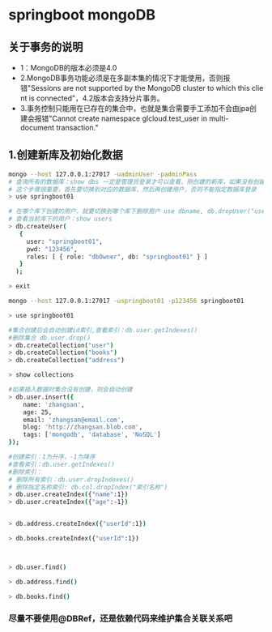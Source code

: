 # springboot mongoDB

## 关于事务的说明
* 1：MongoDB的版本必须是4.0
* 2.MongoDB事务功能必须是在多副本集的情况下才能使用，否则报错"Sessions are not supported by the MongoDB cluster to which this client is connected"，4.2版本会支持分片事务。
* 3.事务控制只能用在已存在的集合中，也就是集合需要手工添加不会由jpa创建会报错"Cannot create namespace glcloud.test_user in multi-document transaction."

## 1.创建新库及初始化数据
```bash
mongo --host 127.0.0.1:27017 -uadminUser -padminPass
# 查询所有的数据库：show dbs 一定是管理员登录才可以查看，刚创建的新库，如果没有创建集合则不会显示
# 这个步骤很重要，首先要切换到对应的数据库，然后再创建用户，否则不能指定数据库登录
> use springboot01

# 在哪个库下创建的用户，就要切换到哪个库下删除用户 use dbname, db.dropUser("username")
# 查看当前库下的用户：show users
> db.createUser(
   {
     user: "springboot01",
     pwd: "123456",
     roles: [ { role: "dbOwner", db: "springboot01" } ]
   }
  );      

> exit

mongo --host 127.0.0.1:27017 -uspringboot01 -p123456 springboot01

> use springboot01

#集合创建后会自动创建id索引,查看索引：db.user.getIndexes()
#删除集合 db.user.drop()
> db.createCollection("user")
> db.createCollection("books")
> db.createCollection("address")

> show collections

#如果插入数据时集合没有创建，则会自动创建
> db.user.insert({
    name: 'zhangsan', 
    age: 25,
    email: 'zhangsan@email.com',
    blog: 'http://zhangsan.blob.com',
    tags: ['mongodb', 'database', 'NoSQL']
});

#创建索引：1为升序，-1为降序
#查看索引：db.user.getIndexes()
#删除索引：
# 删除所有索引：db.user.dropIndexes() 
# 删除指定名称索引: db.col.dropIndex("索引名称")
> db.user.createIndex({"name":1})
> db.user.createIndex({"age":-1})


> db.address.createIndex({"userId":1})

> db.books.createIndex({"userId":1})



> db.user.find()

> db.address.find()

> db.books.find()
```

### 尽量不要使用@DBRef，还是依赖代码来维护集合关联关系吧
